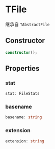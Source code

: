 <!--
 * @Author: luhaifeng666 youzui@hotmail.com
 * @Date: 2022-08-23 11:37:51
 * @LastEditors: luhaifeng666
 * @LastEditTime: 2022-11-21 09:41:47
 * @Description: 
-->
# TFile

继承自 `TAbstractFile`

## Constructor

```ts
constructor();
```

## Properties

### stat

```ts
stat: FileStats
```

### basename

```ts
basename: string
```

### extension

```ts
extension: string
```
